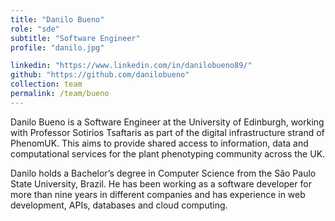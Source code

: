 ```yaml
---
title: "Danilo Bueno"
role: "sde"
subtitle: "Software Engineer"
profile: "danilo.jpg"

linkedin: "https://www.linkedin.com/in/danilobueno89/"
github: "https://github.com/danilobueno"
collection: team
permalink: /team/bueno
---
```


Danilo Bueno is a Software Engineer at the University of Edinburgh, working with Professor Sotirios Tsaftaris as part of the digital infrastructure strand of PhenomUK. This aims to provide shared access to information, data and computational services for the plant phenotyping community across the UK.

Danilo holds a Bachelor’s degree in Computer Science from the São Paulo State University, Brazil. He has been working as a software developer for more than nine years in different companies and has experience in web development, APIs, databases and cloud computing.

 